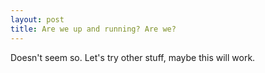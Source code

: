 ```yaml
---
layout: post
title: Are we up and running? Are we?
---
```


Doesn't seem so. Let's try other stuff, maybe this will work.
